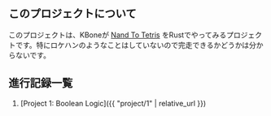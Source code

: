 ## このプロジェクトについて
このプロジェクトは、KBoneが [Nand To Tetris](https://www.nand2tetris.org/) をRustでやってみるプロジェクトです。特にロケハンのようなことはしていないので完走できるかどうかは分からないです。

## 進行記録一覧
1. [Project 1: Boolean Logic]({{ "project/1" | relative_url }})
